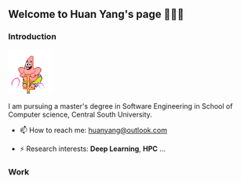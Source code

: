 ## Welcome to Huan Yang's page 👋😊👋

### Introduction

![89-1](https://raw.githubusercontent.com/SheepHuan/yanghuan-images/main/img/89-1.gif)

I am pursuing a master's degree in Software Engineering in School of Computer science, Central South University.

- 📫 How to reach me: huanyang@outlook.com

- ⚡ Research interests:  **Deep Learning**, **HPC** ...



### Work

<!--

### Work

work in 2021

work in 2022

### Project

project in 2021

project in 2022


**SheepHuan/SheepHuan** is a ✨ _special_ ✨ repository because its `README.md` (this file) appears on your GitHub profile.

Here are some ideas to get you started:

- 🔭 I’m currently working on ...
- 🌱 I’m currently learning ...
- 👯 I’m looking to collaborate on ...
- 🤔 I’m looking for help with ...
- 💬 Ask me about ...
- 📫 How to reach me: ...
- 😄 Pronouns: ...
- ⚡ Fun fact: ...
- -->
